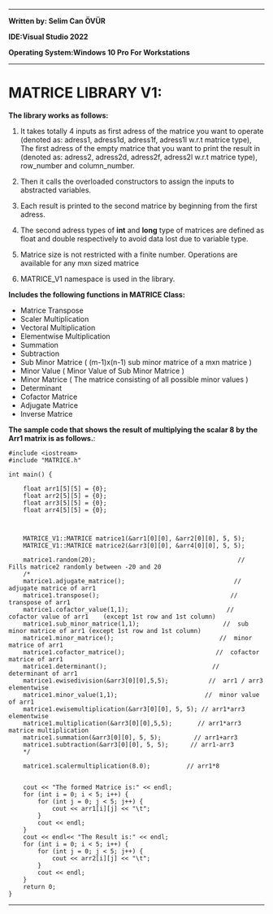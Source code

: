 ***********************************************************************************************************************************************************************
**Written by: Selim Can ÖVÜR**

**IDE:Visual Studio 2022**

**Operating System:Windows 10 Pro For Workstations**
***********************************************************************************************************************************************************************

# MATRICE LIBRARY V1:

  **The library works as follows:**
  
1) It takes totally 4 inputs as first adress of the matrice you want to operate (denoted as: adress1, adress1d, adress1f, adress1l w.r.t matrice type), The first adress of the empty matrice that you want to print the result in (denoted as: adress2, adress2d, adress2f, adress2l w.r.t matrice type), row_number and column_number.

2) Then it calls the overloaded constructors to assign the inputs to abstracted variables. 

3) Each result is printed to the second matrice by beginning from the first adress.

4) The second adress types of **int** and **long** type of matrices are defined as float and double respectively to avoid data lost due to variable type.

5) Matrice size is not restricted with a finite number. Operations are available for any mxn sized matrice

6) MATRICE_V1 namespace is used in the library. 

  **Includes the following functions in MATRICE Class:**

 - Matrice Transpose <br>
 - Scaler Multiplication <br>
 - Vectoral Multiplication <br>
 - Elementwise Multiplication <br>
 - Summation <br>
 - Subtraction <br>
 - Sub Minor Matrice (   (m-1)x(n-1) sub minor matrice of a mxn matrice  ) <br>
 - Minor Value ( Minor Value of Sub Minor Matrice ) <br>
 - Minor Matrice ( The matrice consisting of all possible minor values ) <br>
 - Determinant <br>
 - Cofactor Matrice <br>
 - Adjugate Matrice <br>
 - Inverse Matrice <br>

**The sample code that shows the result of multiplying the scalar 8 by the Arr1 matrix is as follows.**:

```
#include <iostream>
#include "MATRICE.h"

int main() {

	float arr1[5][5] = {0};
	float arr2[5][5] = {0};
	float arr3[5][5] = {0};
	float arr4[5][5] = {0};


	
	MATRICE_V1::MATRICE matrice1(&arr1[0][0], &arr2[0][0], 5, 5);
	MATRICE_V1::MATRICE matrice2(&arr3[0][0], &arr4[0][0], 5, 5);

	matrice1.random(20);                                       //  Fills matrice2 randomly between -20 and 20
	/*
	matrice1.adjugate_matrice();                              //  adjugate matrice of arr1
	matrice1.transpose();                                    //  transpose of arr1
	matrice1.cofactor_value(1,1);                           //  cofactor value of arr1    (except 1st row and 1st column)
	matrice1.sub_minor_matrice(1,1);                       //  sub minor matrice of arr1 (except 1st row and 1st column)
	matrice1.minor_matrice();                             //  minor matrice of arr1
	matrice1.cofactor_matrice();                         //  cofactor matrice of arr1
	matrice1.determinant();                             //  determinant of arr1
	matrice1.ewisedivision(&arr3[0][0],5,5);           //  arr1 / arr3 elementwise
	matrice1.minor_value(1,1);			              //  minor value of arr1
	matrice1.ewisemultiplication(&arr3[0][0], 5, 5); // arr1*arr3 elementwise
	matrice1.multiplication(&arr3[0][0],5,5);       // arr1*arr3 matrice multiplication
	matrice1.summation(&arr3[0][0], 5, 5);         // arr1+arr3
	matrice1.subtraction(&arr3[0][0], 5, 5);      // arr1-arr3 
	*/

	matrice1.scalermultiplication(8.0);          // arr1*8
	

	cout << "The formed Matrice is:" << endl;
	for (int i = 0; i < 5; i++) {
		for (int j = 0; j < 5; j++) {
			cout << arr1[i][j] << "\t";
		}
		cout << endl;
	}
	cout << endl<< "The Result is:" << endl;
	for (int i = 0; i < 5; i++) {
		for (int j = 0; j < 5; j++) {
			cout << arr2[i][j] << "\t";
		}
		cout << endl;
	}
	return 0;
}
```
-----------------------------------------------------------------------------------------------------------------------------------------------------------------------
